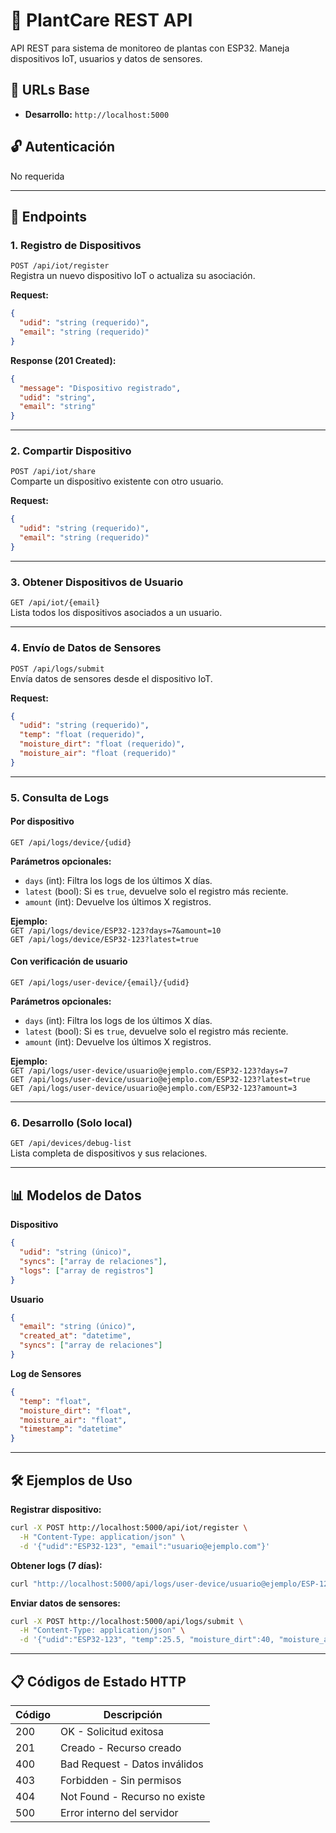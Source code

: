 # 🌱 PlantCare REST API

API REST para sistema de monitoreo de plantas con ESP32. Maneja dispositivos IoT, usuarios y datos de sensores.

## 🔗 URLs Base

- **Desarrollo:** `http://localhost:5000`

## 🔓 Autenticación

No requerida

---

## 📍 Endpoints

### 1. Registro de Dispositivos

`POST /api/iot/register`  
Registra un nuevo dispositivo IoT o actualiza su asociación.

**Request:**
```json
{
  "udid": "string (requerido)",
  "email": "string (requerido)"
}
```

**Response (201 Created):**
```json
{
  "message": "Dispositivo registrado",
  "udid": "string",
  "email": "string"
}
```

---

### 2. Compartir Dispositivo

`POST /api/iot/share`  
Comparte un dispositivo existente con otro usuario.

**Request:**
```json
{
  "udid": "string (requerido)",
  "email": "string (requerido)"
}
```

---

### 3. Obtener Dispositivos de Usuario

`GET /api/iot/{email}`  
Lista todos los dispositivos asociados a un usuario.

---

### 4. Envío de Datos de Sensores

`POST /api/logs/submit`  
Envía datos de sensores desde el dispositivo IoT.

**Request:**
```json
{
  "udid": "string (requerido)",
  "temp": "float (requerido)",
  "moisture_dirt": "float (requerido)",
  "moisture_air": "float (requerido)"
}
```

---

### 5. Consulta de Logs

#### Por dispositivo  
`GET /api/logs/device/{udid}`

**Parámetros opcionales:**
- `days` (int): Filtra los logs de los últimos X días.
- `latest` (bool): Si es `true`, devuelve solo el registro más reciente.
- `amount` (int): Devuelve los últimos X registros.

**Ejemplo:**  
`GET /api/logs/device/ESP32-123?days=7&amount=10`  
`GET /api/logs/device/ESP32-123?latest=true`

#### Con verificación de usuario  
`GET /api/logs/user-device/{email}/{udid}`

**Parámetros opcionales:**
- `days` (int): Filtra los logs de los últimos X días.
- `latest` (bool): Si es `true`, devuelve solo el registro más reciente.
- `amount` (int): Devuelve los últimos X registros.

**Ejemplo:**  
`GET /api/logs/user-device/usuario@ejemplo.com/ESP32-123?days=7`  
`GET /api/logs/user-device/usuario@ejemplo.com/ESP32-123?latest=true`  
`GET /api/logs/user-device/usuario@ejemplo.com/ESP32-123?amount=3`

---

### 6. Desarrollo (Solo local)

`GET /api/devices/debug-list`  
Lista completa de dispositivos y sus relaciones.

---

## 📊 Modelos de Datos

**Dispositivo**
```json
{
  "udid": "string (único)",
  "syncs": ["array de relaciones"],
  "logs": ["array de registros"]
}
```

**Usuario**
```json
{
  "email": "string (único)",
  "created_at": "datetime",
  "syncs": ["array de relaciones"]
}
```

**Log de Sensores**
```json
{
  "temp": "float",
  "moisture_dirt": "float",
  "moisture_air": "float",
  "timestamp": "datetime"
}
```

---

## 🛠 Ejemplos de Uso

**Registrar dispositivo:**
```sh
curl -X POST http://localhost:5000/api/iot/register \
  -H "Content-Type: application/json" \
  -d '{"udid":"ESP32-123", "email":"usuario@ejemplo.com"}'
```

**Obtener logs (7 días):**
```sh
curl "http://localhost:5000/api/logs/user-device/usuario@ejemplo/ESP-123?days=7"
```

**Enviar datos de sensores:**
```sh
curl -X POST http://localhost:5000/api/logs/submit \
  -H "Content-Type: application/json" \
  -d '{"udid":"ESP32-123", "temp":25.5, "moisture_dirt":40, "moisture_air":60}'
```

---

## 📋 Códigos de Estado HTTP

| Código | Descripción                  |
|--------|------------------------------|
| 200    | OK - Solicitud exitosa       |
| 201    | Creado - Recurso creado      |
| 400    | Bad Request - Datos inválidos|
| 403    | Forbidden - Sin permisos     |
| 404    | Not Found - Recurso no existe|
| 500    | Error interno del servidor   |
